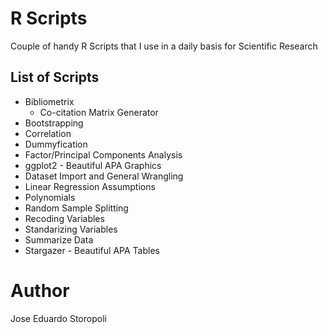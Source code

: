 # R Scripts
Couple of handy R Scripts that I use in a daily basis for Scientific Research

## List of Scripts
* Bibliometrix
	* Co-citation Matrix Generator
* Bootstrapping
* Correlation
* Dummyfication
* Factor/Principal Components Analysis
* ggplot2 - Beautiful APA Graphics
* Dataset Import and General Wrangling
* Linear Regression Assumptions
* Polynomials
* Random Sample Splitting
* Recoding Variables
* Standarizing Variables
* Summarize Data
* Stargazer - Beautiful APA Tables

# Author
Jose Eduardo Storopoli